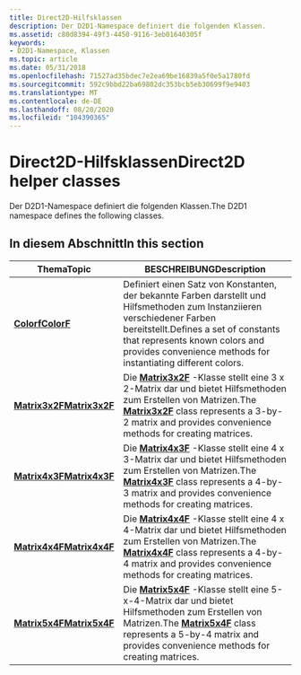 ```yaml
---
title: Direct2D-Hilfsklassen
description: Der D2D1-Namespace definiert die folgenden Klassen.
ms.assetid: c80d8394-49f3-4450-9116-3eb01640305f
keywords:
- D2D1-Namespace, Klassen
ms.topic: article
ms.date: 05/31/2018
ms.openlocfilehash: 71527ad35bdec7e2ea69be16839a5f0e5a1780fd
ms.sourcegitcommit: 592c9bbd22ba69802dc353bcb5eb30699f9e9403
ms.translationtype: MT
ms.contentlocale: de-DE
ms.lasthandoff: 08/20/2020
ms.locfileid: "104390365"
---
```

# <a name="direct2d-helper-classes"></a><span data-ttu-id="b0e5a-104">Direct2D-Hilfsklassen</span><span class="sxs-lookup"><span data-stu-id="b0e5a-104">Direct2D helper classes</span></span>

<span data-ttu-id="b0e5a-105">Der D2D1-Namespace definiert die folgenden Klassen.</span><span class="sxs-lookup"><span data-stu-id="b0e5a-105">The D2D1 namespace defines the following classes.</span></span>

## <a name="in-this-section"></a><span data-ttu-id="b0e5a-106">In diesem Abschnitt</span><span class="sxs-lookup"><span data-stu-id="b0e5a-106">In this section</span></span>



| <span data-ttu-id="b0e5a-107">Thema</span><span class="sxs-lookup"><span data-stu-id="b0e5a-107">Topic</span></span>                                       | <span data-ttu-id="b0e5a-108">BESCHREIBUNG</span><span class="sxs-lookup"><span data-stu-id="b0e5a-108">Description</span></span>                                                                                                                              |
|---------------------------------------------|------------------------------------------------------------------------------------------------------------------------------------------|
| [<span data-ttu-id="b0e5a-109">**Colorf**</span><span class="sxs-lookup"><span data-stu-id="b0e5a-109">**ColorF**</span></span>](/windows/win32/api/d2d1helper/nl-d2d1helper-colorf)<br/>         | <span data-ttu-id="b0e5a-110">Definiert einen Satz von Konstanten, der bekannte Farben darstellt und Hilfsmethoden zum Instanziieren verschiedener Farben bereitstellt.</span><span class="sxs-lookup"><span data-stu-id="b0e5a-110">Defines a set of constants that represents known colors and provides convenience methods for instantiating different colors.</span></span><br/>  |
| [<span data-ttu-id="b0e5a-111">**Matrix3x2F**</span><span class="sxs-lookup"><span data-stu-id="b0e5a-111">**Matrix3x2F**</span></span>](/windows/win32/api/d2d1helper/nl-d2d1helper-matrix3x2f)<br/> | <span data-ttu-id="b0e5a-112">Die [**Matrix3x2F**](/windows/win32/api/d2d1helper/nl-d2d1helper-matrix3x2f) -Klasse stellt eine 3 x 2-Matrix dar und bietet Hilfsmethoden zum Erstellen von Matrizen.</span><span class="sxs-lookup"><span data-stu-id="b0e5a-112">The [**Matrix3x2F**](/windows/win32/api/d2d1helper/nl-d2d1helper-matrix3x2f) class represents a 3-by-2 matrix and provides convenience methods for creating matrices.</span></span><br/> |
| [<span data-ttu-id="b0e5a-113">**Matrix4x3F**</span><span class="sxs-lookup"><span data-stu-id="b0e5a-113">**Matrix4x3F**</span></span>](matrix4x3f.md)<br/> | <span data-ttu-id="b0e5a-114">Die [**Matrix4x3F**](matrix4x3f.md) -Klasse stellt eine 4 x 3-Matrix dar und bietet Hilfsmethoden zum Erstellen von Matrizen.</span><span class="sxs-lookup"><span data-stu-id="b0e5a-114">The [**Matrix4x3F**](matrix4x3f.md) class represents a 4-by-3 matrix and provides convenience methods for creating matrices.</span></span><br/> |
| [<span data-ttu-id="b0e5a-115">**Matrix4x4F**</span><span class="sxs-lookup"><span data-stu-id="b0e5a-115">**Matrix4x4F**</span></span>](/windows/desktop/api/d2d1_1helper/nl-d2d1_1helper-matrix4x4f)<br/> | <span data-ttu-id="b0e5a-116">Die [**Matrix4x4F**](/windows/desktop/api/d2d1_1helper/nl-d2d1_1helper-matrix4x4f) -Klasse stellt eine 4 x 4-Matrix dar und bietet Hilfsmethoden zum Erstellen von Matrizen.</span><span class="sxs-lookup"><span data-stu-id="b0e5a-116">The [**Matrix4x4F**](/windows/desktop/api/d2d1_1helper/nl-d2d1_1helper-matrix4x4f) class represents a 4-by-4 matrix and provides convenience methods for creating matrices.</span></span><br/> |
| [<span data-ttu-id="b0e5a-117">**Matrix5x4F**</span><span class="sxs-lookup"><span data-stu-id="b0e5a-117">**Matrix5x4F**</span></span>](matrix5x4f.md)<br/> | <span data-ttu-id="b0e5a-118">Die [**Matrix5x4F**](matrix5x4f.md) -Klasse stellt eine 5-x-4-Matrix dar und bietet Hilfsmethoden zum Erstellen von Matrizen.</span><span class="sxs-lookup"><span data-stu-id="b0e5a-118">The [**Matrix5x4F**](matrix5x4f.md) class represents a 5-by-4 matrix and provides convenience methods for creating matrices.</span></span><br/> |



 

 

